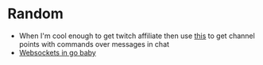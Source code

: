 # Random
* When I'm cool enough to get twitch affiliate then use
  [this](https://www.bit01.de/blog/twitch-bot-ge-rewards-via-tmi-jsget/) to get
  channel points with commands over messages in chat
* [Websockets in go baby](https://blog.logrocket.com/using-websockets-go/)
